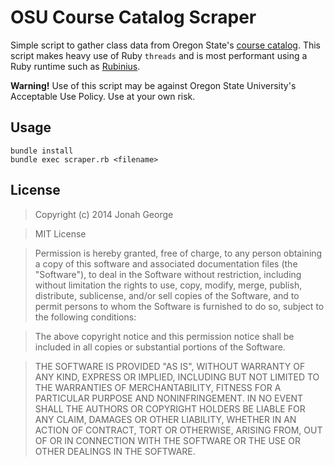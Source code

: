 # OSU Course Catalog Scraper

Simple script to gather class data from Oregon State's [course catalog](http://catalog.oregonstate.edu/). This script makes heavy use of Ruby `threads` and is most performant using a Ruby runtime such as [Rubinius](http://rubini.us/). 

**Warning!** Use of this script may be against Oregon State University's Acceptable Use Policy. Use at your own risk.

## Usage
```shell
bundle install
bundle exec scraper.rb <filename>
```

## License
>Copyright (c) 2014 Jonah George

>MIT License

>Permission is hereby granted, free of charge, to any person obtaining a copy of this software and associated documentation files (the "Software"), to deal in the Software without restriction, including without limitation the rights to use, copy, modify, merge, publish, distribute, sublicense, and/or sell copies of the Software, and to permit persons to whom the Software is furnished to do so, subject to the following conditions:

>The above copyright notice and this permission notice shall be included in all copies or substantial portions of the Software.

>THE SOFTWARE IS PROVIDED "AS IS", WITHOUT WARRANTY OF ANY KIND, EXPRESS OR IMPLIED, INCLUDING BUT NOT LIMITED TO THE WARRANTIES OF MERCHANTABILITY, FITNESS FOR A PARTICULAR PURPOSE AND NONINFRINGEMENT. IN NO EVENT SHALL THE AUTHORS OR COPYRIGHT HOLDERS BE LIABLE FOR ANY CLAIM, DAMAGES OR OTHER LIABILITY, WHETHER IN AN ACTION OF CONTRACT, TORT OR OTHERWISE, ARISING FROM, OUT OF OR IN CONNECTION WITH THE SOFTWARE OR THE USE OR OTHER DEALINGS IN THE SOFTWARE.

